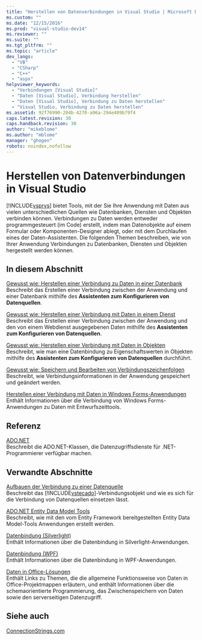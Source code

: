 ```yaml
---
title: "Herstellen von Datenverbindungen in Visual Studio | Microsoft Docs"
ms.custom: ""
ms.date: "12/15/2016"
ms.prod: "visual-studio-dev14"
ms.reviewer: ""
ms.suite: ""
ms.tgt_pltfrm: ""
ms.topic: "article"
dev_langs: 
  - "VB"
  - "CSharp"
  - "C++"
  - "aspx"
helpviewer_keywords: 
  - "Verbindungen [Visual Studio]"
  - "Daten [Visual Studio], Verbindung herstellen"
  - "Daten [Visual Studio], Verbindung zu Daten herstellen"
  - "Visual Studio, Verbindung zu Daten herstellen"
ms.assetid: 92f76990-204b-4270-a96a-294e409b79f4
caps.latest.revision: 30
caps.handback.revision: 30
author: "mikeblome"
ms.author: "mblome"
manager: "ghogen"
robots: noindex,nofollow
---
```

# Herstellen von Datenverbindungen in Visual Studio
[!INCLUDE[vsprvs](../code-quality/includes/vsprvs_md.md)] bietet Tools, mit der Sie Ihre Anwendung mit Daten aus vielen unterschiedlichen Quellen wie Datenbanken, Diensten und Objekten verbinden können.  Verbindungen zu Daten werden entweder programmgesteuert \(im Code\) erstellt, indem man Datenobjekte auf einem Formular oder Komponenten\-Designer ablegt, oder mit dem Durchlaufen eines der Daten\-Assistenten.  Die folgenden Themen beschreiben, wie von Ihrer Anwendung Verbindungen zu Datenbanken, Diensten und Objekten hergestellt werden können.  
  
## In diesem Abschnitt  
 [Gewusst wie: Herstellen einer Verbindung zu Daten in einer Datenbank](../data-tools/how-to-connect-to-data-in-a-database.md)  
 Beschreibt das Erstellen einer Verbindung zwischen der Anwendung und einer Datenbank mithilfe des **Assistenten zum Konfigurieren von Datenquellen**.  
  
 [Gewusst wie: Herstellen einer Verbindung mit Daten in einem Dienst](../data-tools/how-to-connect-to-data-in-a-service.md)  
 Beschreibt das Erstellen einer Verbindung zwischen der Anwendung und den von einem Webdienst ausgegebenen Daten mithilfe des **Assistenten zum Konfigurieren von Datenquellen**.  
  
 [Gewusst wie: Herstellen einer Verbindung mit Daten in Objekten](../Topic/How%20to:%20Connect%20to%20Data%20in%20Objects.md)  
 Beschreibt, wie man eine Datenbindung zu Eigenschaftswerten in Objekten mithilfe des **Assistenten zum Konfigurieren von Datenquellen** durchführt.  
  
 [Gewusst wie: Speichern und Bearbeiten von Verbindungszeichenfolgen](../Topic/How%20to:%20Save%20and%20Edit%20Connection%20Strings.md)  
 Beschreibt, wie Verbindungsinformationen in der Anwendung gespeichert und geändert werden.  
  
 [Herstellen einer Verbindung mit Daten in Windows Forms\-Anwendungen](../data-tools/connecting-to-data-in-windows-forms-applications.md)  
 Enthält Informationen über die Verbindung von Windows Forms\-Anwendungen zu Daten mit Entwurfszeittools.  
  
## Referenz  
 [ADO.NET](../Topic/ADO.NET.md)  
 Beschreibt die ADO.NET\-Klassen, die Datenzugriffsdienste für .NET\-Programmierer verfügbar machen.  
  
## Verwandte Abschnitte  
 [Aufbauen der Verbindung zu einer Datenquelle](../Topic/Connecting%20to%20a%20Data%20Source%20in%20ADO.NET.md)  
 Beschreibt das [!INCLUDE[vstecado](../data-tools/includes/vstecado_md.md)]\-Verbindungsobjekt und wie es sich für die Verbindung von Datenquellen einsetzen lässt.  
  
 [ADO.NET Entity Data Model  Tools](http://msdn.microsoft.com/de-de/91076853-0881-421b-837a-f582f36be527)  
 Beschreibt, wie mit den vom Entity Framework bereitgestellten Entity Data Model\-Tools Anwendungen erstellt werden.  
  
 [Datenbindung \(Silverlight\)](http://go.microsoft.com/fwlink/?LinkId=166342)  
 Enthält Informationen über die Datenbindung in Silverlight\-Anwendungen.  
  
 [Datenbindung \(WPF\)](../Topic/Data%20Binding%20\(WPF\).md)  
 Enthält Informationen über die Datenbindung in WPF\-Anwendungen.  
  
 [Daten in Office\-Lösungen](/office-dev/office-dev/data-in-office-solutions)  
 Enthält Links zu Themen, die die allgemeine Funktionsweise von Daten in Office\-Projektmappen erläutern, und enthält Informationen über die schemaorientierte Programmierung, das Zwischenspeichern von Daten sowie den serverseitigen Datenzugriff.  
  
## Siehe auch  
 [ConnectionStrings.com](http://www.connectionstrings.com)